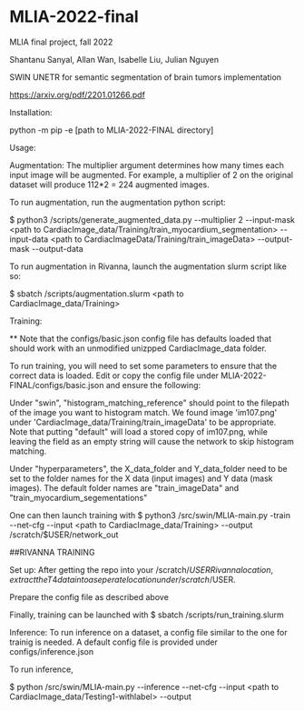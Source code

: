 # MLIA-2022-final
MLIA final project, fall 2022

Shantanu Sanyal, Allan Wan, Isabelle Liu, Julian Nguyen

SWIN UNETR for semantic segmentation of brain tumors implementation

https://arxiv.org/pdf/2201.01266.pdf

Installation:

python -m pip -e [path to MLIA-2022-FINAL directory]

Usage:

Augmentation:
The multiplier argument determines how many times each input image will be augmented.  For example, a multiplier of 2 on the original dataset will produce 112*2 = 224 augmented images.

To run augmentation, run the augmentation python script:

$ python3 <path to MLIA-2022-FINAL>/scripts/generate_augmented_data.py --multiplier 2 --input-mask <path to CardiacImage_data/Training/train_myocardium_segmentation> --input-data <path to CardiacImageData/Training/train_imageData> --output-mask <desired output folder for augmented segmentations> --output-data <desired output folder for augmented input images>

To run augmentation in Rivanna, launch the augmentation slurm script like so:

$ sbatch <path to MLIA-2022-FINAL>/scripts/augmentation.slurm <path to MLIA-2022-Final> <path to CardiacImage_data/Training> <multiplier>


Training:

** Note that the configs/basic.json config file has defaults loaded that should work with an unmodified unizpped CardiacImage_data folder.

To run training, you will need to set some parameters to ensure that the correct data is loaded.  Edit or copy the config file under MLIA-2022-FINAL/configs/basic.json and ensure the following:

Under "swin", "histogram_matching_reference" should point to the filepath of the image you want to histogram match.  We found image 'im107.png' under 'CardiacImage_data/Training/train_imageData' to be appropriate.  Note that putting "default" will load a stored copy of im107.png, while leaving the field as an empty string will cause the network to skip histogram matching.

Under "hyperparameters", the X_data_folder and Y_data_folder need to be set to the folder names for the X data (input images) and Y data (mask images).  The default folder names are "train_imageData" and "train_myocardium_segementations"

One can then launch training with 
$ python3 <path to MLIA-2022-FINAL>/src/swin/MLIA-main.py -train --net-cfg <path to json config file> --input <path to CardiacImage_data/Training> --output /scratch/$USER/network_out

##RIVANNA TRAINING

Set up:
After getting the repo into your /scratch/$USER Rivanna location, extract the T4 data into a seperate location under /scratch/$USER.

Prepare the config file as described above

Finally, training can be launched with 
$ sbatch <path to MLIA-2022-FINAL>/scripts/run_training.slurm <path to MLIA-2022-FINAL> <path to config file> <path to output directory>



Inference:
To run inference on a dataset, a config file similar to the one for trainig is needed.  A default config file is provided under configs/inference.json

To run inference,

$ python <path to MLIA-2022-FINAL>/src/swin/MLIA-main.py --inference --net-cfg <path to json config> --input <path to CardiacImage_data/Testing1-withlabel> --output <path to output directory>
